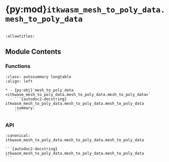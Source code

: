 # {py:mod}`itkwasm_mesh_to_poly_data.mesh_to_poly_data`

```{py:module} itkwasm_mesh_to_poly_data.mesh_to_poly_data
```

```{autodoc2-docstring} itkwasm_mesh_to_poly_data.mesh_to_poly_data
:allowtitles:
```

## Module Contents

### Functions

````{list-table}
:class: autosummary longtable
:align: left

* - {py:obj}`mesh_to_poly_data <itkwasm_mesh_to_poly_data.mesh_to_poly_data.mesh_to_poly_data>`
  - ```{autodoc2-docstring} itkwasm_mesh_to_poly_data.mesh_to_poly_data.mesh_to_poly_data
    :summary:
    ```
````

### API

````{py:function} mesh_to_poly_data(mesh: itkwasm.Mesh) -> itkwasm.PolyData
:canonical: itkwasm_mesh_to_poly_data.mesh_to_poly_data.mesh_to_poly_data

```{autodoc2-docstring} itkwasm_mesh_to_poly_data.mesh_to_poly_data.mesh_to_poly_data
```
````
